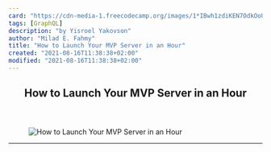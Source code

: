 ```yaml
---
card: "https://cdn-media-1.freecodecamp.org/images/1*IBwh1zdiKEN7OdkOoUJC8w.png"
tags: [GraphQL]
description: "by Yisroel Yakovson"
author: "Milad E. Fahmy"
title: "How to Launch Your MVP Server in an Hour"
created: "2021-08-16T11:38:38+02:00"
modified: "2021-08-16T11:38:38+02:00"
---
```

<div class="site-wrapper">
<main id="site-main" class="site-main outer">
<div class="inner">
<article class="post-full post tag-graphql tag-mvp tag-technology tag-programming tag-database ">
<header class="post-full-header">
<h1 class="post-full-title">How to Launch Your MVP Server in an Hour</h1>
</header>
<figure class="post-full-image">
<picture>
<source media="(max-width: 700px)" sizes="1px" srcset="data:image/gif;base64,R0lGODlhAQABAIAAAAAAAP///yH5BAEAAAAALAAAAAABAAEAAAIBRAA7 1w">
<source media="(min-width: 701px)" sizes="(max-width: 800px) 400px,
(max-width: 1170px) 700px,
1400px" srcset="https://cdn-media-1.freecodecamp.org/images/1*IBwh1zdiKEN7OdkOoUJC8w.png 300w,
https://cdn-media-1.freecodecamp.org/images/1*IBwh1zdiKEN7OdkOoUJC8w.png 600w,
https://cdn-media-1.freecodecamp.org/images/1*IBwh1zdiKEN7OdkOoUJC8w.png 1000w,
https://cdn-media-1.freecodecamp.org/images/1*IBwh1zdiKEN7OdkOoUJC8w.png 2000w">
<img onerror="this.style.display='none'" src="https://cdn-media-1.freecodecamp.org/images/1*IBwh1zdiKEN7OdkOoUJC8w.png" alt="How to Launch Your MVP Server in an Hour">
</picture>
</figure>
<section class="post-full-content">
<div class="post-content medium-migrated-article">
</div>
<hr>
</section>
</article>
</div>
</main>
</div>
<!-- Google Tag Manager (noscript) -->
<!-- End Google Tag Manager (noscript) -->
